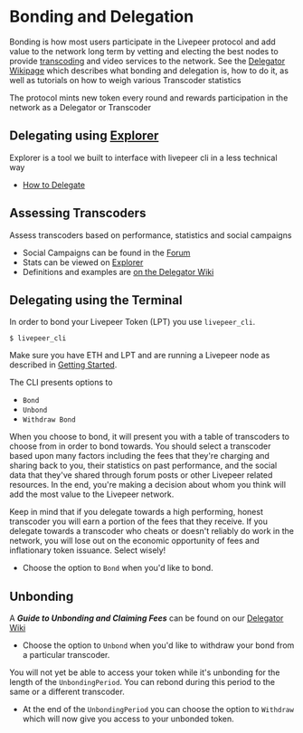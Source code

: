 # Bonding and Delegation

Bonding is how most users participate in the Livepeer protocol and add
value to the network long term by vetting and electing the best nodes
to provide [transcoding](transcoding.html) and video services to the
network. See the
[Delegator Wikipage](https://github.com/livepeer/wiki/wiki/Delegating)
which describes what bonding and delegation is, how to do it, as well as tutorials on how to weigh various Transcoder statistics

The protocol mints new token every round and rewards participation in the network as a Delegator or Transcoder

## Delegating using [Explorer](https://explorer.livepeer.org/)
Explorer is a tool we built to interface with livepeer cli in a less technical way
* [How to Delegate](https://github.com/livepeer/wiki/wiki/Delegating#how-to-delegate)

## Assessing Transcoders
Assess transcoders based on performance, statistics and social campaigns
* Social Campaigns can be found in the [Forum](https://forum.livepeer.org/c/transcoders)
* Stats can be viewed on [Explorer](https://explorer.livepeer.org/)
* Definitions and examples are [on the Delegator Wiki](https://github.com/livepeer/wiki/wiki/Delegating#applying-these-methods-examples)

## Delegating using the Terminal
In order to bond your Livepeer Token (LPT) you use `livepeer_cli`.

```
$ livepeer_cli
```

Make sure you have ETH and LPT and are running a Livepeer node as
described in [Getting Started](getting_started.html).

The CLI presents options to

* `Bond`
* `Unbond`
* `Withdraw Bond`

When you choose to bond, it will present you with a table of
transcoders to choose from in order to bond towards. You should select
a transcoder based upon many factors including the fees that they're
charging and sharing back to you, their statistics on past
performance, and the social data that they've shared through forum
posts or other Livepeer related resources. In the end, you're making a
decision about whom you think will add the most value to the Livepeer
network.

Keep in mind that if you delegate towards a high performing, honest
transcoder you will earn a portion of the fees that they receive. If
you delegate towards a transcoder who cheats or doesn't reliably do
work in the network, you will lose out on the economic opportunity of
fees and inflationary token issuance. Select wisely!

* Choose the option to `Bond` when you'd like to bond.

## Unbonding

A ***Guide to Unbonding and Claiming Fees*** can be found on our [Delegator Wiki](https://github.com/livepeer/wiki/wiki/Delegating#getting-your-tokens-and-rewards)

* Choose the option to `Unbond` when you'd like to withdraw your bond
from a particular transcoder.

You will not yet be able to access your token while it's unbonding for
the length of the `UnbondingPeriod`. You can rebond during this period
to the same or a different transcoder.

* At the end of the `UnbondingPeriod` you can choose the option to
  `Withdraw` which will now give you access to your unbonded token.

